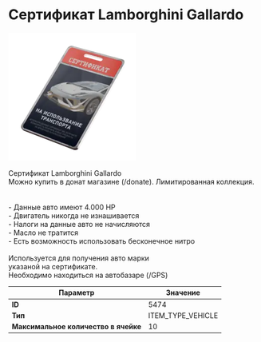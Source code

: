 # Сертификат Lamborghini Gallardo

![Item Image](../img/5474.webp?raw=true)

Сертификат Lamborghini Gallardo<br>Можно купить в донат магазине (/donate). Лимитированная коллекция.<br><br><br>- Данные авто имеют 4.000 HP<br>- Двигатель никогда не изнашивается<br>- Налоги на данные авто не начисляются<br>- Масло не тратится<br>- Есть возможность использовать бесконечное нитро<br><br>Используется для получения авто марки <br>указаной на сертификате.<br>Необходимо находиться на автобазаре (/GPS)


| Параметр | Значение |
|----------|----------|
| **ID** | 5474 |
| **Тип** | ITEM_TYPE_VEHICLE |
| **Максимальное количество в ячейке** | 10 |

